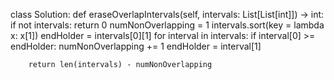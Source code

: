 class Solution:
    def eraseOverlapIntervals(self, intervals: List[List[int]]) -> int:
        if not intervals: return 0
        numNonOverlapping = 1
        intervals.sort(key = lambda x: x[1])
        endHolder = intervals[0][1]
        for interval in intervals:
            if interval[0] >= endHolder:
                numNonOverlapping += 1
                endHolder = interval[1]
        
        return len(intervals) - numNonOverlapping